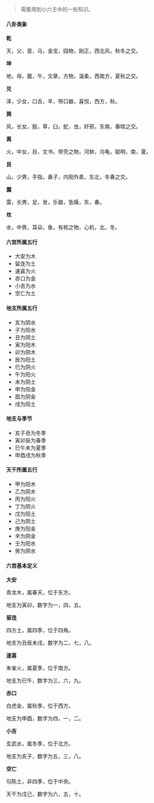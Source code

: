 > 需要用到小六壬中的一些知识。



#### 八卦类象

**乾**

天，父，首，马，金宝，园物，刚正，西北风，秋冬之交。

**坤**

地，母，腹，牛，文章，方物，温柔，西南方，夏秋之交。

**兑**

泽，少女，口舌，羊，带口器，喜悦，西方，秋。

**巽**

风，长女，股，草，臼，蛇，虫，奸邪，东南，春晓之交。

**离**

火，中女，目，文书，带壳之物，河蚌，乌龟，聪明，南，夏。

**艮**

山，少男，手指，鼻子，内刚外柔，东北，冬春之交。

**震**

雷，长男，足，发，乐器，急躁，东，春。

**坎**

水，中男，耳朵，鱼，有核之物，心机，北，冬。



#### 六宫所属五行

- 大安为木
- 留连为土
- 速喜为火
- 赤口为金
- 小吉为水
- 空亡为土



#### 地支所属五行

- 亥为阴水
- 子为阳水
- 丑为阴土
- 寅为阳木
- 卯为阴木
- 辰为阳土
- 巳为阴火
- 午为阳火
- 未为阴土
- 申为阳金
- 酉为阴金
- 戌为阳土



#### 地支与季节

- 亥子丑为冬季
- 寅卯辰为春季
- 巳午未为夏季
- 申酉戌为秋季



#### 天干所属五行

- 甲为阳木
- 乙为阴木
- 丙为阳火
- 丁为阴火
- 戊为阳土
- 己为阴土
- 庚为阳金
- 辛为阴金
- 壬为阳水
- 癸为阴水



#### 六宫基本定义

**大安**

青龙木，属春天，位于东方。

地支为寅卯，数字为一，四，五。

**留连**

四方土，属四季，位于四角。

地支为丑辰未戌，数字为二，七，八。

**速喜**

朱雀火，属夏季，位于南方。

地支为巳午，数字为三，六，九。

**赤口**

白虎金，属秋季，位于西方。

地支为申酉，数字为四，一，二。

**小吉**

玄武水，属冬季，位于北方。

地支为亥子，数字为五，三，八。

**空亡**

勾陈土，非四季，位于中央。

天干为戊己，数字为六，五，十。